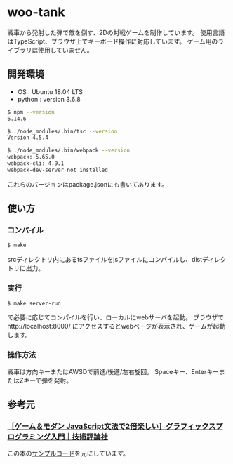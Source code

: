 # woo-tank
戦車から発射した弾で敵を倒す、2Dの対戦ゲームを制作しています。
使用言語はTypeScript、ブラウザ上でキーボード操作に対応しています。
ゲーム用のライブラリは使用していません。

## 開発環境
- OS : Ubuntu 18.04 LTS
- python : version 3.6.8

```bash
$ npm --version
6.14.6

$ ./node_modules/.bin/tsc --version
Version 4.5.4

$ ./node_modules/.bin/webpack --version
webpack: 5.65.0
webpack-cli: 4.9.1
webpack-dev-server not installed
```
これらのバージョンはpackage.jsonにも書いてあります。

## 使い方

### コンパイル
```bash
$ make
```
srcディレクトリ内にあるtsファイルをjsファイルにコンパイルし、distディレクトリに出力。

### 実行
```bash
$ make server-run
```
で必要に応じてコンパイルを行い、ローカルにwebサーバを起動。
ブラウザで http://localhost:8000/ にアクセスするとwebページが表示され、ゲームが起動します。

### 操作方法
戦車は方向キーまたはAWSDで前進/後進/左右旋回。
Spaceキー、EnterキーまたはZキーで弾を発射。

## 参考元

### [［ゲーム＆モダン JavaScript文法で2倍楽しい］グラフィックスプログラミング入門｜技術評論社](https://gihyo.jp/book/2020/978-4-297-11085-7)
この本の[サンプルコード](https://github.com/doxas/graphics-programming-book)を元にしています。